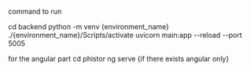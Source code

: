 command to run

cd backend
python -m venv {environment_name}
./{environment_name}/Scripts/activate
uvicorn main:app --reload --port 5005

for the angular part
cd phistor
ng serve
{if there exists angular only}

